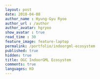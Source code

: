 ```yaml
---
layout: post
date: 2018-04-08
author_name : Hyung-Gyu Ryoo
author_url : /author
author_avatar: hgryoo
show_avatar : true
read_time : 30
feature_image: feature-laptop
permalink: /portfolio/indoorgml-ecosystem
published: true
hidden: true
title: OGC IndoorGML Ecosystem
comments: true
languages: KO
---
```

